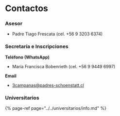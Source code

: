 # Contactos

### Asesor

* Padre Tiago Frescata \(cel. +56 9 3203 6374\)

### Secretaría e Inscripciones

**Teléfono \(WhatsApp\)**

* María Francisca Bobenrieth \(cel. +56 9 9449 6997\)

**Email**

* 3campanas@padres-schoenstatt.cl

### Universitarios

{% page-ref page="../../universitarios/info.md" %}
